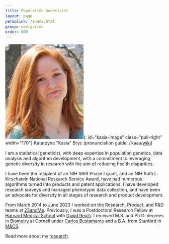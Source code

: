 ```yaml
---
title: Population Geneticist
layout: page
permalink: /index.html
group: navigation
order: 000
---
```

![kasia-image]{: id="kasia-image" class="pull-right" width="170"}
Katarzyna "Kasia" Bryc
(pronunciation guide: /ˈkaɕa/[wiki][kasia-pronounce])

I am a statistical geneticist, with deep expertise in population genetics, data analysis and algorithm development, with a commitment to leveraging genetic diversity in research with the aim of reducing health disparities.

I have been the recipient of an NIH SBIR Phase I grant, and an NIH Ruth L. Kirschstein National Research Service Award, have had numerous algorithms turned into products and patent applications. I have developed research surveys and managed phenotypic data collection, and have been an advocate for diversity in all stages of research and product development. 

From March 2014 to June 2023 I worked on the Research, Product, and R&D teams
at [23andMe][23andme]. Previously, I was a Postdoctoral Research Fellow at [Harvard Medical
School][harvard-genetics] with [David Reich][reich]. I
received M.S. and Ph.D. degrees in [Biometry][cornell-biometry] at Cornell under [Carlos
Bustamante][bustamante] and a B.A. from Stanford in [M&CS][stanford-mcs].

Read more about my [research](/research/).


[kasia-image]: /assets/static/kasia1.jpg  "Photo of Kasia Bryc"
[kasia-pronounce]: http://en.wiktionary.org/wiki/Kasia#Polish
[23andme]: http://23andme.com/
[reich]: http://genetics.med.harvard.edu/reich/Reich_Lab/Welcome.html
[harvard-genetics]: http://genetics.med.harvard.edu/
[bustamante]: https://www.linkedin.com/in/carlos-d-bustamante-5007a31a/
[stanford-mcs]: http://www.stanford.edu/group/mathcompsci/intro.html
[cornell-biometry]: http://bscb.cornell.edu/about/biometry-and-statistics
